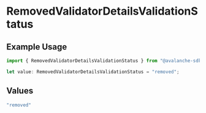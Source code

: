 # RemovedValidatorDetailsValidationStatus

## Example Usage

```typescript
import { RemovedValidatorDetailsValidationStatus } from "@avalanche-sdk/devtools/models/components";

let value: RemovedValidatorDetailsValidationStatus = "removed";
```

## Values

```typescript
"removed"
```